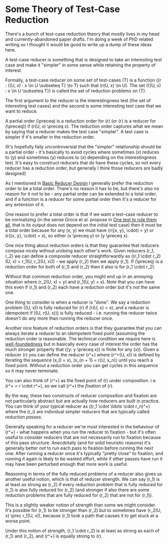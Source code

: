 # Some Theory of Test-Case Reduction

There's a bunch of test-case reduction theory that mostly lives in my head and currently-abandoned paper drafts.
I'm doing a week of PhD related writing so I thought it would be good to write up a dump of these ideas here.

A test-case reducer is something that is designed to take an interesting test case and make it "simpler" in some sense while retaining the property of interest.

Formally, a test-case reducer on some set of test-cases \(T\) is a function \(\{r : \{(U, x) : x \in U \subseteq T\} \to T\) such that \(r(U, x) \in U\). The set \(\{(U, x) : x \in U \subseteq T\}\) is called the set of reduction problems on \(T\).

The first argument to the reducer is the interestingness test (the set of interesting test cases) and the second is some interesting test case that we want to reduce.

A partial order \(\preceq) is a reduction order for \(r\) (or \(r\) is a reducer for \(\preceq\)) if \(r(U, x) \preceq x\).
The reduction order captures what we mean by saying that a reducer makes the test case "simpler". A test case is simpler if it's smaller in the reduction order.

(It's hopefully faily uncontroversial that the "simpler" relationship should be a partial order - it's basically to avoid cycles where sometimes \(x\) reduces to \(y\) and sometimes \(y\) reduces to \(x\) depending on the interestingness test. It's easy to construct reducers that do have these cycles, so not every reducer has a reduction order, but generally I think those reducers are badly designed)

As I mentioned in [Basic Reducer Design](https://notebook.drmaciver.com/posts/2021-01-01-11:22.html) I generally prefer the reduction order to be a total order.
There's no reason it has to be, but there's also no reason for it not to be - any partial order can be extended to a total order, and if a function is a reducer for some partial order then it's a reducer for any extension of it.

One reason to prefer a total order is that if we want a test-case reducer to be normalizing (in the sense Groce et al. propose in [One test to rule them all](https://www.cefns.nau.edu/~adg326/issta17.pdf), that is its output does not depend on the initial test case) then it must be a total order because for any \(x, y\) we must have \(r(\{x, y\}, \cdot) = y\) or \(r(\{x, y\}, \cdot) = x\), so either \(x \preceq y\) or \(y \preceq x\).

One nice thing about reduction orders is that they guarantee that reducers compose nicely without undoing each other's work. Given reducers \(r_1, r_2\) we can define a composite reducer straightforwardly as \((r_1 \cdot r_2)(U, x) = r_1(U, r_2(U, x))\) - we apply \(r_2\) then we apply \(r_1\).  If \(\preceq\) is a reduction order for both of \(r_1\) and \(r_2\) then it also is for \(r_1 \cdot r_2\).

Without that common reduction order, you might end up in an annoying situation where \(r_2(U, x) = y\) and \(r_1(U, y) = x\). Note that you can have this even if \(r_1\) and \(r_2\) each have a reduction order but it's not the same one.

One thing to consider is when a reducer is "done". We say a reduction problem \((U, x)\) is fully reduced for \(r\) if \(r(U, x) = x\),
and a reducer is idempotent if \((U, r(U, x))\) is fully reduced - i.e. running the reducer twice doesn't do any more than running the reducer once.

Another nice feature of reduction orders is that they guarantee that you can always iterate a reducer to an idempotent fixed point (assuming the reduction order is reasonable. The technical condition we require here is [well-foundedness](https://en.wikipedia.org/wiki/Well-founded_relation) but in basically every case of interest the order has the much stronger property that \(\{y: y \preceq x\}\) is finite for any \(x\)). Given a reducer \(r\) you can define the reducer \(r^+\) where \(r^+(U, x)\) is defined by iterating the sequence \(x_0 = x\), \(x_{n + 1} = r(U, x_n)\) until you reach a fixed point. Without a reduction order you can get cycles in this sequence so it may never terminate.

You can also think of \(r^+\) as the fixed point of \(r\) under composition. i.e. \(r^+ = r \cdot r^+\), so we call \(r^+\) the *fixation* of \(r\).

By the way, these two constructs of reducer composition and fixation are not particularly abstract but are actually how reducers are built in practice.
You can think of your typical reducer as \((r_1 \cdot \ldots \cdot r_n\)^+\) where the \(r_i\) are individual simpler reducers that are typically called *reduction passes*.

Generally speaking for a reducer we're most interested in the behaviour of \(r^+\) - what happens when you run the reducer to fixation - but it's often useful to consider reducers that are not necessarily run to fixation because of this pass structure. Anecdotally (and for solid heuristic reasons) it's generally better *not* to run each pass to fixation before running the next one:
After running a reducer once it's typically "pretty close" to fixation, and running it again is likely to be wasted effort, while if other passes have run it may have been perturbed enough that more work is useful.

Reasoning in terms of the fully reduced problems of a reducer also gives us another useful notion, which is that of reducer strength. We can say \(r_1\) is at least as strong as \(r_2\) if every reduction problem that is fully reduced for \(r_1\) is also fully reduced for \(r_2\) (and stronger if also there are some reduction problems that are fully reduced for \(r_2\) that are not for \(r_1\)).

This is a slightly weaker notion of strength than some we might consider. It's possible for \(r_1\) to be stronger than \(r_2\) but to sometimes have \(r_2(U, x) \prec r_1(U, x)\), because \(r_1\) took a path that causes it to get stuck at a worse point.

Under this notion of strength, \(r_1 \cdot r_2\) is at least as strong as each of \(r_1\) and \(r_2\), and \(r^+\) is equally strong to \(r\).
